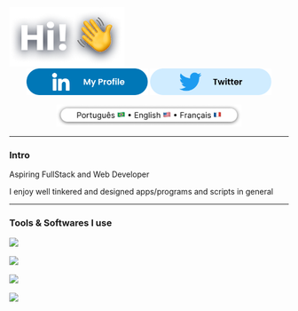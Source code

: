 <div align="center">

  <div align="start">
    <img src="img/intro.png"></img>
  </div>

  <div align="center">
    <a href="https://www.linkedin.com/in/iago-oliveira-785552259/"><img class="icon" src="img/linkedin.png"></img></a>
    <a href="https://twitter.com/IagoOlivX"><img class="icon" src="img/twitter.png"></img></a>
  </div>

  <img class="langs" src="img/languages.png"></img>

</div>

---

<h3>Intro</h3>
<p>Aspiring FullStack and Web Developer</p>
<p>I enjoy well tinkered and designed apps/programs and scripts in general</p>

---
<h3> Tools & Softwares I use</h3>

<img src="https://skillicons.dev/icons?i=js,html,css,sass,tailwind"></img>

<img src="https://skillicons.dev/icons?i=python"></img>

<img src="https://skillicons.dev/icons?i=figma,xd"></img>

<img src="https://skillicons.dev/icons?i=linux,bash"></img>


<style>

  .icon {
    height: 48px;
  }

  .langs {
    max-height: 40px;
  }
</style>
